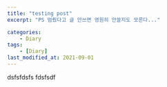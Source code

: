 ```yaml
---
title: "testing post"
excerpt: "PS 멈췄다고 글 안쓰면 영원히 안쓸지도 모른다..."

categories:
    - Diary
tags:
    - [Diary]
last_modified_at: 2021-09-01
---
```

dsfsfdsfs
fdsfsdf